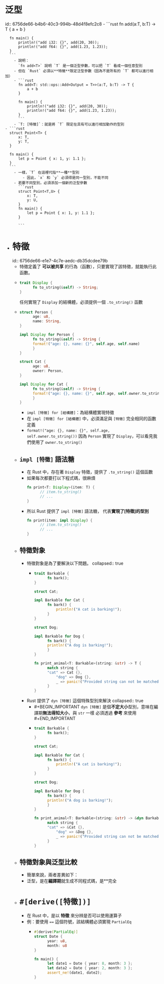# 泛型
id:: 6756de66-b4b6-40c3-994b-48d4f8efc2c8
	- ```rust
	  fn add<T>(a:T, b:T) -> T {
	      a + b
	  }
	  
	  fn main() {
	      println!("add i32: {}", add(20, 30));
	      println!("add f64: {}", add(1.23, 1.23));
	  }
	  ```
		- 說明：
		  `fn add<T>` 說明 `T` 是一個泛型參數，可以把 `T` 看成一個任意型別
		- 但在 `Rust` 必須以**特徵**限定泛型參數（因為不是所有的 `T` 都可以進行相加）
		- ```rust
		  fn add<T: std::ops::Add<Output = T>>(a:T, b:T) -> T {
		      a + b
		  }
		  
		  fn main() {
		      println!("add i32: {}", add(20, 30));
		      println!("add f64: {}", add(1.23, 1.23));
		  }
		  ```
		- `T: [特徵]`：就是將 `T` 限定在具有可以進行相加動作的型別
	- ```rust
	  struct Point<T> {
	      x: T,
	      y: T,
	  }
	  
	  fn main() {
	      let p = Point { x: 1, y: 1.1 };
	  }
	  ```
		- 一樣，`T` 在這裡代指**一種**型別
			- 因此，`x` 和 `y` 必須得是同一型別，不能不同
		- 若要不同型別，必須添加一個新的泛型參數
		  ```rust
		  struct Point<T,U> {
		      x: T,
		      y: U,
		  }
		  fn main() {
		      let p = Point { x: 1, y: 1.1 };
		  }
		  
		  ```
- # 特徵
  id:: 6756de66-e1e7-4c7e-aedc-db35dcdee79b
	- 特徵定義了 **可以被共享** 的行為（函數），只要實現了該特徵，就能執行此函數。
	- ```rust
	  trait Display {
	    	fn to_string(&self) -> String;
	  }
	  ```
	  任何實現了 `Display` 的結構體，必須提供一個 `.to_string()` 函數
	- ```rust
	  struct Person {
	    	age: u8,
	    	name: String,
	  }
	  
	  impl Display for Person {
	    	fn to_string(&self) -> String {
	      	format!("age: {}, name: {}", self.age, self.name)  
	    	}
	  }
	  
	  struct Cat {
	    	age: u8,
	    	owner: Person,
	  }
	  
	  impl Display for Cat {
	    	fn to_string(&self) -> String {
	      	format!("age: {}, name: {}", self.age, self.owner.to_string())
	    	}
	  }
	  
	  ```
		- `impl [特徵] for [結構體]`：為結構體實現特徵
		- 在 `impl [特徵] for [結構體]` 中，必須滿足與 `[特徵]` 完全相同的函數定義
		- `format!("age: {}, name: {}", self.age, self.owner.to_string())`
		  因為 `Person` 實現了 `Display`，可以看見我們使用了 `owner.to_string()`
	- ## `impl [特徵]` 語法糖
		- 在 Rust 中，存在著 `Display` 特徵，提供了 `.to_string()` 這個函數
		- 如果每次都要打以下程式碼，很麻煩
		  ```rust
		  fn print<T: Display>(item: T) {
		    	// item.to_string()
		    	// ...
		  }
		  ```
		- 所以 Rust 提供了 `impl [特徵]` 語法糖， 代表**實現了[特徵]的型別**
		  ```rust
		  fn print(item: impl Display) {
		    	// item.to_string()
		    	// ...
		  }
		  ```
	- ## 特徵對象
		- 特徵對象是為了要解決以下問題。
		  collapsed:: true
			- ```rust
			  trait Barkable {
			    	fn bark();
			  }
			  
			  struct Cat;
			  
			  impl Barkable for Cat {
			    	fn bark() {
			        	println!("A cat is barking!");
			    	}
			  }
			  
			  struct Dog;
			  
			  impl Barkable for Dog {
			    	fn bark() {
			      	println!("A dog is barking!");
			    	}
			  }
			  
			  fn print_animal<T: Barkable>(string: &str) -> T {
			    	match string {
			      	"cat" => Cat {},
			        	"dog" => Dog {},
			        	_ => panic!("Provided string can not be matched against."),
			    	}
			  }
			  ```
		- Rust 提供了 `dyn [特徵]` 這個特殊型別來解決
		  collapsed:: true
			- #+BEGIN_IMPORTANT
			  `dyn [特徵]` 是個**不定大小**型別，意味在編譯期**無法得知大小**，與 `str` 一樣
			  必須透過 **參考** 來使用
			  #+END_IMPORTANT
			- ```rust
			  trait Barkable {
			    	fn bark();
			  }
			  
			  struct Cat;
			  
			  impl Barkable for Cat {
			    	fn bark() {
			        	println!("A cat is barking!");
			    	}
			  }
			  
			  struct Dog;
			  
			  impl Barkable for Dog {
			    	fn bark() {
			      	println!("A dog is barking!");
			    	}
			  }
			  
			  fn print_animal<T: Barkable>(string: &str) -> &dyn Barkable {
			    	match string {
			      	"cat" => &Cat {},
			        	"dog" => &Dog {},
			        	_ => panic!("Provided string can not be matched against."),
			    	}
			  }
			  ```
	- ## 特徵對象與泛型比較
		- 簡單來說，兩者差異如下：
		- 泛型，是在**編譯期**就生成不同程式碼，是**完全
	- # `#[derive([特徵])]`
		- 在 Rust 中，是以 **特徵** 來分辨是否可以使用運算子
		- 例：要使用 `==` 這個符號，該結構體必須實現 `PartialEq`
			- ```rust
			  #[derive(PartialEq)]
			  struct Date {
			    	year: u8,
			    	month: u8
			  }
			  
			  fn main() {
			    	let date1 = Date { year: 8, month: 3 };
			    	let data2 = Date { year: 2, month: 3 };
			    	assert_ne!(date1, date2);
			  }
			  ```